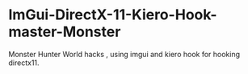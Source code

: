 # ImGui-DirectX-11-Kiero-Hook-master-Monster
 Monster Hunter World hacks , using imgui and kiero hook for hooking directx11.
